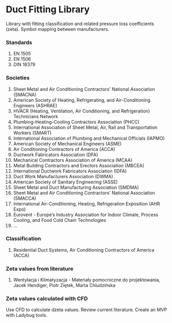 # Duct Fitting Library
Library with fitting classification and related pressure loss coefficients (zeta). 
Symbol mapping between manufacturers.


### Standards
1. EN 1505 
2. EN 1506
3. DIN 18379

### Societies
1. Sheet Metal and Air Conditioning Contractors’ National Association (SMACNA)
2. American Society of Heating, Refrigerating, and Air-Conditioning Engineers (ASHRAE)
3. HVACR (Heating, Ventilation, Air Conditioning, and Refrigeration) Technicians Network
4. Plumbing-Heating-Cooling Contractors Association (PHCC)
5. International Association of Sheet Metal, Air, Rail and Transportation Workers (SMART)
6. International Association of Plumbing and Mechanical Officials (IAPMO)
7. American Society of Mechanical Engineers (ASME)
8. Air Conditioning Contractors of America (ACCA)
9. Ductwork Fabricators Association (DFA)
10. Mechanical Contractors Association of America (MCAA)
11. Metal Building Contractors and Erectors Association (MBCEA)
12. International Ductwork Fabricators Association (IDFA)
13. Duct Work Manufacturers Association (DWMA)
14. American Society of Sanitary Engineering (ASSE)
15. Sheet Metal and Duct Manufacturing Association (SMDMA)
16. Sheet Metal and Air Conditioning Contractors’ National Association (SMACCA)
17. International Air-Conditioning, Heating, Refrigeration Exposition (AHR Expo)
18. Eurovent - Europe’s Industry Association for Indoor Climate, Process Cooling, and Food Cold Chain Technologies
19. ...

### Classification

1. Residential Duct Systems, Air Conditioning Contractors of America (ACCA)


### Zeta values from literature
1. Wentylacja i Klimatyzacja - Materiały pomocniczne do projektowania, Jacek Hendiger, Piotr Ziętek, Marta Chludzińska


### Zeta values calculated with CFD
Use CFD to calculate dzeta values. 
Review current literature.
Create an MVP with Ladybug tools.